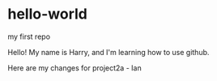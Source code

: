 # hello-world
my first repo

Hello!
My name is Harry, and I'm learning how to use github.


Here are my changes for project2a - Ian 
